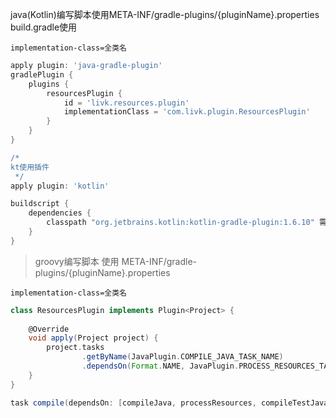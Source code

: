 java(Kotlin)编写脚本使用META-INF/gradle-plugins/{pluginName}.properties
build.gradle使用

```properties
implementation-class=全类名
```

```groovy
apply plugin: 'java-gradle-plugin'
gradlePlugin {
    plugins {
        resourcesPlugin {
            id = 'livk.resources.plugin'
            implementationClass = 'com.livk.plugin.ResourcesPlugin'
        }
    }
}

/*
kt使用插件
 */
apply plugin: 'kotlin'

buildscript {
    dependencies {
        classpath "org.jetbrains.kotlin:kotlin-gradle-plugin:1.6.10" 需要与idea当前kt版本对应
    }
}
```

> groovy编写脚本 使用 META-INF/gradle-plugins/{pluginName}.properties

```properties
implementation-class=全类名
```

```groovy
class ResourcesPlugin implements Plugin<Project> {
    
    @Override
    void apply(Project project) {
        project.tasks
                .getByName(JavaPlugin.COMPILE_JAVA_TASK_NAME)
                .dependsOn(Format.NAME, JavaPlugin.PROCESS_RESOURCES_TASK_NAME)
    }
}

task compile(dependsOn: [compileJava, processResources, compileTestJava, processTestResources] )
```
